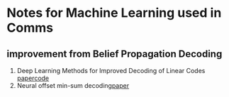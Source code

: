 # Notes for Machine Learning used in Comms

## improvement from Belief Propagation Decoding
1. Deep Learning Methods for Improved Decoding of Linear Codes [paper](https://arxiv.org/abs/1706.07043)[code](https://github.com/lorenlugosch/neural-min-sum-decoding) 
2. Neural offset min-sum decoding[paper](https://arxiv.org/abs/1701.05931)


